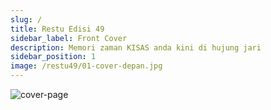 ```yaml
---
slug: /
title: Restu Edisi 49
sidebar_label: Front Cover
description: Memori zaman KISAS anda kini di hujung jari
sidebar_position: 1
image: /restu49/01-cover-depan.jpg
---
```


![cover-page](/restu49/01-cover-depan.jpg)